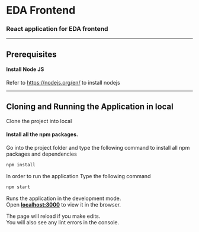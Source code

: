 # EDA Frontend

### React application for EDA frontend

<hr>

## Prerequisites

#### Install Node JS
Refer to https://nodejs.org/en/ to install nodejs

<hr>

## Cloning and Running the Application in local

Clone the project into local

#### Install all the npm packages.
Go into the project folder and type the following command to install all npm packages and dependencies

```bash
npm install
```

In order to run the application Type the following command

```bash
npm start
```
Runs the application in the development mode.<br />
Open **[localhost:3000](http://localhost:3000)** to view it in the browser.

The page will reload if you make edits.<br />
You will also see any lint errors in the console.
